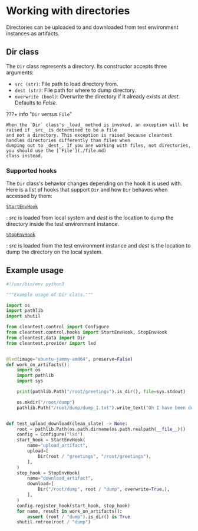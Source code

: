 # Working with directories

Directories can be uploaded to and downloaded from test environment instances as artifacts.

## Dir class

The `Dir` class represents a directory. Its constructor accepts three arguments:

* `src (str)`: File path to load directory from.
* `dest (str)`: File path for where to dump directory.
* `overwrite (bool)`: Overwrite the directory if it already exists at _dest_. Defaults to _False_.

???+ info "`Dir` versus `File`"

    When the `Dir` class's _load_ method is invoked, an exception will be raised if _src_ is determined to be a file
    and not a directory. This exception is raised because cleantest handles directories differently than files when
    dumping out to _dest_. If you are working with files, not directories, you should use the [`File`](./file.md)
    class instead.

### Supported hooks

The `Dir` class's behavior changes depending on the hook it is used with. Here is a list of hooks that support `Dir`
and how `Dir` behaves when accessed by them:

[`StartEnvHook`](../hooks.md#startenvhook) 

:   _src_ is loaded from local system and _dest_ is the location to dump the directory
    inside the test environment instance.

[`StopEnvHook`](../hooks.md#stopenvhook)

:   _src_ is loaded from the test environment instance and _dest_ is the location to dump the directory on the
    local system.

## Example usage

```python
#!/usr/bin/env python3

"""Example usage of Dir class."""

import os
import pathlib
import shutil

from cleantest.control import Configure
from cleantest.control.hooks import StartEnvHook, StopEnvHook
from cleantest.data import Dir
from cleantest.provider import lxd


@lxd(image="ubuntu-jammy-amd64", preserve=False)
def work_on_artifacts():
    import os
    import pathlib
    import sys

    print(pathlib.Path("/root/greetings").is_dir(), file=sys.stdout)

    os.mkdir("/root/dump")
    pathlib.Path("/root/dump/dump_1.txt").write_text("Oh I have been dumped again!")


def test_upload_download(clean_slate) -> None:
    root = pathlib.Path(os.path.dirname(os.path.realpath(__file__)))
    config = Configure("lxd")
    start_hook = StartEnvHook(
        name="upload_artifact",
        upload=[
            Dir(root / "greetings", "/root/greetings"),
        ],
    )
    stop_hook = StopEnvHook(
        name="download_artifact",
        download=[
            Dir("/root/dump", root / "dump", overwrite=True,),
        ],
    )
    config.register_hook(start_hook, stop_hook)
    for name, result in work_on_artifacts():
        assert (root / "dump").is_dir() is True
    shutil.rmtree(root / "dump")
```